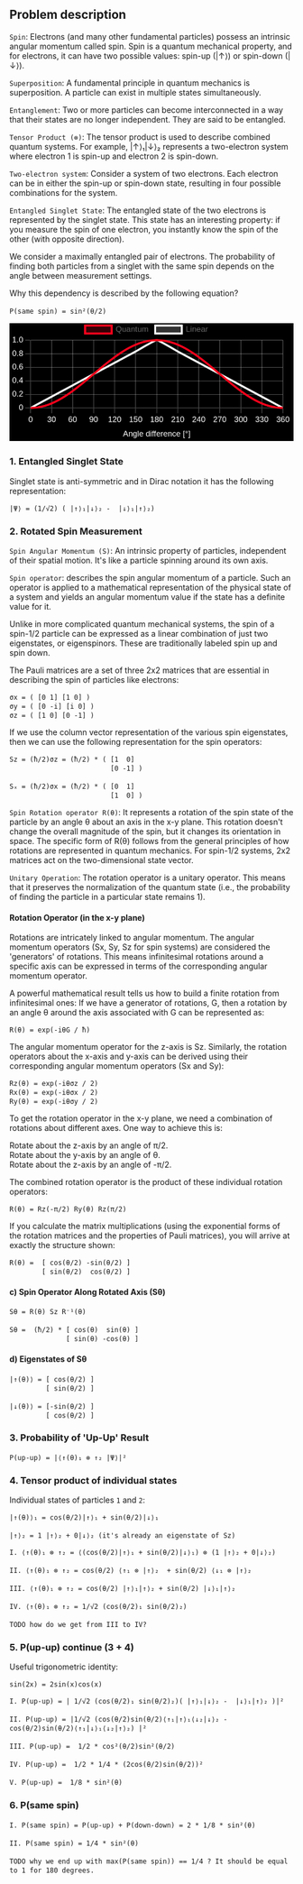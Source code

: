 

## Problem description

`Spin`: Electrons (and many other fundamental particles) possess an intrinsic angular momentum called spin. Spin is a quantum mechanical property, and for electrons, it can have two possible values: spin-up (|↑⟩) or spin-down (|↓⟩).

`Superposition`: A fundamental principle in quantum mechanics is superposition. A particle can exist in multiple states simultaneously.

`Entanglement`: Two or more particles can become interconnected in a way that their states are no longer independent. They are said to be entangled.

`Tensor Product (⊗)`: The tensor product is used to describe combined quantum systems. For example, |↑⟩₁|↓⟩₂ represents a two-electron system where electron 1 is spin-up and electron 2 is spin-down.

`Two-electron system`: Consider a system of two electrons. Each electron can be in either the spin-up or spin-down state, resulting in four possible combinations for the system.

`Entangled Singlet State`: The entangled state of the two electrons is represented by the singlet state. This state has an interesting property: if you measure the spin of one electron, you instantly know the spin of the other (with opposite direction).

We consider a maximally entangled pair of electrons. The probability of finding both particles from a singlet with the same spin depends on the angle between measurement settings.

Why this dependency is described by the following equation?

`P(same spin) = sin²(θ/2)`

![alt text](./img/probability.png)

### 1. Entangled Singlet State
Singlet state is anti-symmetric and in Dirac notation  it has the following representation:
```
|Ψ⟩ = (1/√2) ( |↑⟩₁|↓⟩₂ -  |↓⟩₁|↑⟩₂)
```
### 2. Rotated Spin Measurement

`Spin Angular Momentum (S)`: An intrinsic property of particles, independent of their spatial motion. It's like a particle spinning around its own axis. 

`Spin operator`: describes the spin angular momentum of a particle. Such an operator is applied to a mathematical representation of the physical state of a system and yields an angular momentum value if the state has a definite value for it.

Unlike in more complicated quantum mechanical systems, the spin of a spin-1/2 particle can be expressed as a linear combination of just two eigenstates, or eigenspinors. These are traditionally labeled spin up and spin down.

The Pauli matrices are a set of three 2x2 matrices that are essential in describing the spin of particles like electrons:
```
σx = ( [0 1] [1 0] )
σy = ( [0 -i] [i 0] )
σz = ( [1 0] [0 -1] )
```

If we use the column vector representation of the various spin eigenstates, then we can use the following representation for the spin operators:
```
Sz = (ħ/2)σz = (ħ/2) * ( [1  0]
                         [0 -1] )

Sₓ = (ħ/2)σx = (ħ/2) * ( [0  1]
                         [1  0] )
```
`Spin Rotation operator R(θ)`: It represents a rotation of the spin state of the particle by an angle θ about an axis in the x-y plane. This rotation doesn't change the overall magnitude of the spin, but it changes its orientation in space. The specific form of R(θ) follows from the general principles of how rotations are represented in quantum mechanics. For spin-1/2 systems, 2x2 matrices act on the two-dimensional state vector.

`Unitary Operation`: The rotation operator is a unitary operator. This means that it preserves the normalization of the quantum state (i.e., the probability of finding the particle in a particular state remains 1).

#### Rotation Operator (in the x-y plane)

Rotations are intricately linked to angular momentum. The angular momentum operators (Sx, Sy, Sz for spin systems) are considered the 'generators'  of rotations. This means infinitesimal rotations around a specific axis can be expressed in terms of the corresponding angular momentum operator.

A powerful mathematical result tells us how to build a finite rotation from infinitesimal ones: If we have a generator of rotations, G, then a rotation by an angle θ around the axis associated with G can be represented as:

```
R(θ) = exp(-iθG / ħ)
```

The angular momentum operator for the z-axis is Sz. Similarly, the rotation operators about the x-axis and y-axis can be derived using their corresponding angular momentum operators (Sx and Sy):

```
Rz(θ) = exp(-iθσz / 2)
Rx(θ) = exp(-iθσx / 2)
Ry(θ) = exp(-iθσy / 2)
```

To get the rotation operator in the x-y plane, we need a combination of rotations about different axes.  One way to achieve this is:

Rotate about the z-axis by an angle of π/2.  
Rotate about the y-axis by an angle of θ.  
Rotate about the z-axis by an angle of -π/2.  

The combined rotation operator is the product of these individual rotation operators:
```
R(θ) = Rz(-π/2) Ry(θ) Rz(π/2)
```
If you calculate the matrix multiplications (using the exponential forms of the rotation matrices and the properties of Pauli matrices), you will arrive at exactly the structure shown:

```
R(θ) =  [ cos(θ/2) -sin(θ/2) ]
        [ sin(θ/2)  cos(θ/2) ]
```

#### c) Spin Operator Along Rotated Axis (Sθ)
```
Sθ = R(θ) Sz R⁻¹(θ) 

Sθ =  (ħ/2) * [ cos(θ)  sin(θ) ]
              [ sin(θ) -cos(θ) ]
```
#### d) Eigenstates of Sθ
```
|↑(θ)⟩ = [ cos(θ/2) ]
         [ sin(θ/2) ]

|↓(θ)⟩ = [-sin(θ/2) ]
         [ cos(θ/2) ]  
```

### 3. Probability of 'Up-Up' Result
```
P(up-up) = |⟨↑(θ)₁ ⊗ ↑₂ |Ψ⟩|² 
```
### 4. Tensor product of individual states
Individual states of particles `1` and `2`:
```
|↑(θ)⟩₁ = cos(θ/2)|↑⟩₁ + sin(θ/2)|↓⟩₁

|↑⟩₂ = 1 |↑⟩₂ + 0|↓⟩₂ (it's already an eigenstate of Sz)
```
```
I. ⟨↑(θ)₁ ⊗ ↑₂ = ⟨(cos(θ/2)|↑⟩₁ + sin(θ/2)|↓⟩₁) ⊗ (1 |↑⟩₂ + 0|↓⟩₂)

II. ⟨↑(θ)₁ ⊗ ↑₂ = cos(θ/2) ⟨↑₁ ⊗ |↑⟩₂  + sin(θ/2) ⟨↓₁ ⊗ |↑⟩₂

III. ⟨↑(θ)₁ ⊗ ↑₂ = cos(θ/2) |↑⟩₁|↑⟩₂ + sin(θ/2) |↓⟩₁|↑⟩₂

IV. ⟨↑(θ)₁ ⊗ ↑₂ = 1/√2 (cos(θ/2)₁ sin(θ/2)₂)

TODO how do we get from III to IV?
```
### 5. P(up-up) continue (3 + 4)
Useful trigonometric identity:
```
sin(2x) = 2sin(x)cos(x)
```

```
I. P(up-up) = | 1/√2 (cos(θ/2)₁ sin(θ/2)₂)( |↑⟩₁|↓⟩₂ -  |↓⟩₁|↑⟩₂ )|²

II. P(up-up) = |1/√2 (cos(θ/2)sin(θ/2)⟨↑₁|↑⟩₁⟨↓₂|↓⟩₂ - cos(θ/2)sin(θ/2)⟨↑₁|↓⟩₁⟨↓₂|↑⟩₂) |²

III. P(up-up) =  1/2 * cos²(θ/2)sin²(θ/2)

IV. P(up-up) =  1/2 * 1/4 * (2cos(θ/2)sin(θ/2))²

V. P(up-up) =  1/8 * sin²(θ)

```
### 6. P(same spin)
```
I. P(same spin) = P(up-up) + P(down-down) = 2 * 1/8 * sin²(θ)

II. P(same spin) = 1/4 * sin²(θ)

TODO why we end up with max(P(same spin)) == 1/4 ? It should be equal to 1 for 180 degrees.
```
